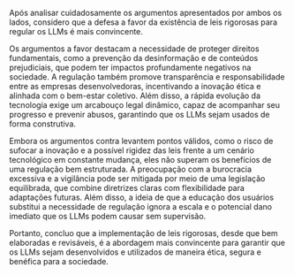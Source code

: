 Após analisar cuidadosamente os argumentos apresentados por ambos os lados, considero que a defesa a favor da existência de leis rigorosas para regular os LLMs é mais convincente.  

Os argumentos a favor destacam a necessidade de proteger direitos fundamentais, como a prevenção da desinformação e de conteúdos prejudiciais, que podem ter impactos profundamente negativos na sociedade. A regulação também promove transparência e responsabilidade entre as empresas desenvolvedoras, incentivando a inovação ética e alinhada com o bem-estar coletivo. Além disso, a rápida evolução da tecnologia exige um arcabouço legal dinâmico, capaz de acompanhar seu progresso e prevenir abusos, garantindo que os LLMs sejam usados de forma construtiva.  

Embora os argumentos contra levantem pontos válidos, como o risco de sufocar a inovação e a possível rigidez das leis frente a um cenário tecnológico em constante mudança, eles não superam os benefícios de uma regulação bem estruturada. A preocupação com a burocracia excessiva e a vigilância pode ser mitigada por meio de uma legislação equilibrada, que combine diretrizes claras com flexibilidade para adaptações futuras. Além disso, a ideia de que a educação dos usuários substitui a necessidade de regulação ignora a escala e o potencial dano imediato que os LLMs podem causar sem supervisão.  

Portanto, concluo que a implementação de leis rigorosas, desde que bem elaboradas e revisáveis, é a abordagem mais convincente para garantir que os LLMs sejam desenvolvidos e utilizados de maneira ética, segura e benéfica para a sociedade.